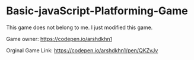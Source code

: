 # Basic-javaScript-Platforming-Game

This game does not belong to me. I just modified this game.

Game owner: https://codepen.io/arshdkhn1

Orginal Game Link: https://codepen.io/arshdkhn1/pen/QKZvJv
